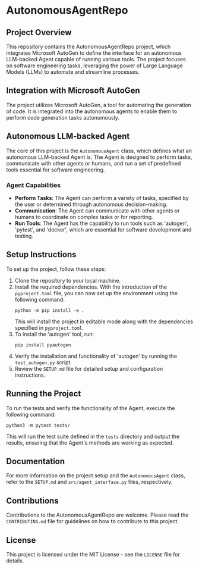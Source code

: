 # AutonomousAgentRepo

## Project Overview
This repository contains the AutonomousAgentRepo project, which integrates Microsoft AutoGen to define the interface for an autonomous LLM-backed Agent capable of running various tools. The project focuses on software engineering tasks, leveraging the power of Large Language Models (LLMs) to automate and streamline processes.

## Integration with Microsoft AutoGen
The project utilizes Microsoft AutoGen, a tool for automating the generation of code. It is integrated into the autonomous agents to enable them to perform code generation tasks autonomously.

## Autonomous LLM-backed Agent
The core of this project is the `AutonomousAgent` class, which defines what an autonomous LLM-backed Agent is. The Agent is designed to perform tasks, communicate with other agents or humans, and run a set of predefined tools essential for software engineering.

### Agent Capabilities
- **Perform Tasks**: The Agent can perform a variety of tasks, specified by the user or determined through autonomous decision-making.
- **Communication**: The Agent can communicate with other agents or humans to coordinate on complex tasks or for reporting.
- **Run Tools**: The Agent has the capability to run tools such as 'autogen', 'pytest', and 'docker', which are essential for software development and testing.

## Setup Instructions
To set up the project, follow these steps:

1. Clone the repository to your local machine.
2. Install the required dependencies. With the introduction of the `pyproject.toml` file, you can now set up the environment using the following command:
   ```
   python -m pip install -e .
   ```
   This will install the project in editable mode along with the dependencies specified in `pyproject.toml`.
3. To install the 'autogen' tool, run:
   ```
   pip install pyautogen
   ```
4. Verify the installation and functionality of 'autogen' by running the `test_autogen.py` script.
5. Review the `SETUP.md` file for detailed setup and configuration instructions.

## Running the Project
To run the tests and verify the functionality of the Agent, execute the following command:
```
python3 -m pytest tests/
```
This will run the test suite defined in the `tests` directory and output the results, ensuring that the Agent's methods are working as expected.

## Documentation
For more information on the project setup and the `AutonomousAgent` class, refer to the `SETUP.md` and `src/agent_interface.py` files, respectively.

## Contributions
Contributions to the AutonomousAgentRepo are welcome. Please read the `CONTRIBUTING.md` file for guidelines on how to contribute to this project.

## License
This project is licensed under the MIT License - see the `LICENSE` file for details.

